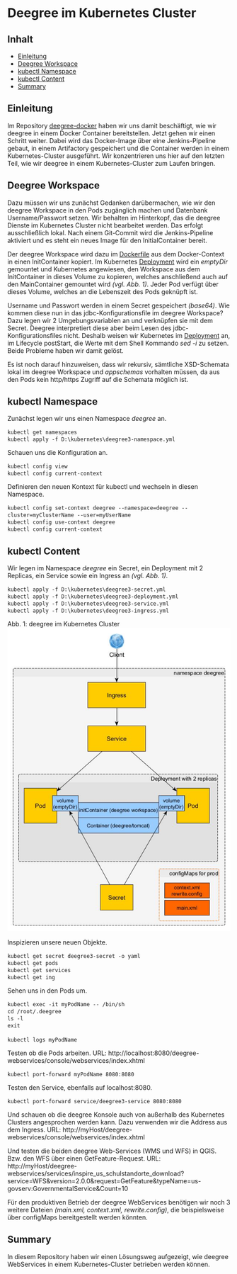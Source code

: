 #

Deegree im Kubernetes Cluster
=============================

## Inhalt
* [Einleitung](#einleitung)
* [Deegree Workspace](#deegree-workspace)
* [kubectl Namespace](#kubectl-namespace)
* [kubectl Content](#kubectl-content)
* [Summary](#summary)


## Einleitung
Im Repository [deegree-docker](https://github.com/enatdvmv/deegree-docker) haben wir uns damit beschäftigt, wie wir deegree in einem Docker Container bereitstellen. Jetzt gehen wir einen Schritt weiter. Dabei wird das Docker-Image über eine Jenkins-Pipeline gebaut, in einem Artifactory gespeichert und die Container werden in einem Kubernetes-Cluster ausgeführt. Wir konzentrieren uns hier auf den letzten Teil, wie wir deegree in einem Kubernetes-Cluster zum Laufen bringen.


## Deegree Workspace
Dazu müssen wir uns zunächst Gedanken darübermachen, wie wir den deegree Workspace in den Pods zugänglich machen und Datenbank Username/Passwort setzen. Wir behalten im Hinterkopf, das die deegree Dienste im Kubernetes Cluster nicht bearbeitet werden. Das erfolgt ausschließlich lokal. Nach einem Git-Commit wird die Jenkins-Pipeline aktiviert und es steht ein neues Image für den InitialContainer bereit.

Der deegree Workspace wird dazu im [Dockerfile](Dockerfile) aus dem Docker-Context in einen InitContainer kopiert. Im Kubernetes [Deployment](kubernetes/deegree3-deployment.yml) wird ein *emptyDir* gemountet und Kubernetes angewiesen, den Workspace aus dem InitContainer in dieses Volume zu kopieren, welches anschließend auch auf den MainContainer gemountet wird *(vgl. Abb. 1)*. Jeder Pod verfügt über dieses Volume, welches an die Lebenszeit des Pods geknüpft ist.

Username und Passwort werden in einem Secret gespeichert *(base64)*. Wie kommen diese nun in das jdbc-Konfigurationsfile im deegree Workspace? Dazu legen wir 2 Umgebungsvariablen an und verknüpfen sie mit dem Secret. Deegree interpretiert diese aber beim Lesen des jdbc-Konfigurationsfiles nicht. Deshalb weisen wir Kubernetes im [Deployment](kubernetes/deegree3-deployment.yml) an, im Lifecycle postStart, die Werte mit dem Shell Kommando *sed -i* zu setzen. Beide Probleme haben wir damit gelöst.

Es ist noch darauf hinzuweisen, dass wir rekursiv, sämtliche XSD-Schemata lokal im deegree Workspace und *appschemas* vorhalten müssen, da aus den Pods kein http/https Zugriff auf die Schemata möglich ist.


## kubectl Namespace
Zunächst legen wir uns einen Namespace *deegree* an.
```
kubectl get namespaces
kubectl apply -f D:\kubernetes\deegree3-namespace.yml
```
Schauen uns die Konfiguration an.
```
kubectl config view
kubectl config current-context
```
Definieren den neuen Kontext für kubectl und wechseln in diesen Namespace.
```
kubectl config set-context deegree --namespace=deegree --cluster=myClusterName --user=myUserName
kubectl config use-context deegree
kubectl config current-context
```


## kubectl Content
Wir legen im Namespace *deegree* ein Secret, ein Deployment mit 2 Replicas, ein Service sowie ein Ingress an *(vgl. Abb. 1)*.
```
kubectl apply -f D:\kubernetes\deegree3-secret.yml
kubectl apply -f D:\kubernetes\deegree3-deployment.yml
kubectl apply -f D:\kubernetes\deegree3-service.yml
kubectl apply -f D:\kubernetes\deegree3-ingress.yml
```

Abb. 1: deegree im Kubernetes Cluster
![kubernetes.jpg](img/kubernetes.jpg)

Inspizieren unsere neuen Objekte.
```
kubectl get secret deegree3-secret -o yaml
kubectl get pods
kubectl get services
kubectl get ing
```
Sehen uns in den Pods um.
```
kubectl exec -it myPodName -- /bin/sh
cd /root/.deegree
ls -l
exit

kubectl logs myPodName
```
Testen ob die Pods arbeiten.
URL: http://localhost:8080/deegree-webservices/console/webservices/index.xhtml
```
kubectl port-forward myPodName 8080:8080
```
Testen den Service, ebenfalls auf localhost:8080.
```
kubectl port-forward service/deegree3-service 8080:8080
```
Und schauen ob die deegree Konsole auch von außerhalb des Kubernetes Clusters angesprochen werden kann. Dazu verwenden wir die Address aus dem Ingress.
URL: http://myHost/deegree-webservices/console/webservices/index.xhtml

Und testen die beiden deegree Web-Services (WMS und WFS) in QGIS. Bzw. den WFS über einen GetFeature-Request.
URL: http://myHost/deegree-webservices/services/inspire_us_schulstandorte_download?service=WFS&version=2.0.0&request=GetFeature&typeName=us-govserv:GovernmentalService&Count=10

Für den produktiven Betrieb der deegree WebServices benötigen wir noch 3 weitere Dateien *(main.xml, context.xml, rewrite.config)*, die beispielsweise über configMaps bereitgestellt werden könnten.


## Summary
In diesem Repository haben wir einen Lösungsweg aufgezeigt, wie deegree WebServices in einem Kubernetes-Cluster betrieben werden können.

